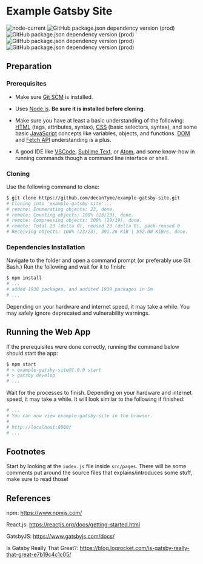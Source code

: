 # Example Gatsby Site

![node-current](https://img.shields.io/node/v/gatsby)
![GitHub package.json dependency version (prod)](https://img.shields.io/github/package-json/dependency-version/decanTyme/example-gatsby-site/react)
![GitHub package.json dependency version (prod)](https://img.shields.io/github/package-json/dependency-version/decanTyme/example-gatsby-site/gatsby)
![GitHub package.json dependency version (prod)](https://img.shields.io/github/package-json/dependency-version/decanTyme/example-gatsby-site/styled-components)
![GitHub package.json dependency version (prod)](https://img.shields.io/github/package-json/dependency-version/decanTyme/example-gatsby-site/react-helmet)

## Preparation

### Prerequisites

- Make sure [Git SCM](https://git-scm.com/) is installed.

- Uses [Node.js](https://nodejs.org/en/). **Be sure it is installed before cloning**.

- Make sure you have at least a basic understanding of the following: [HTML](https://www.w3schools.com/html/html_intro.asp) (tags, attributes, syntax), [CSS](https://www.w3schools.com/css/css_intro.asp) (basic selectors, syntax), and some basic [JavaScript](https://www.w3schools.com/js/) concepts like variables, objects, and functions. [DOM](https://www.w3schools.com/js/js_htmldom.asp) and [Fetch API](https://developer.mozilla.org/en-US/docs/Web/API/Fetch_API) understanding is a plus.

- A good IDE like [VSCode](https://code.visualstudio.com/), [Sublime Text](https://www.sublimetext.com/), or [Atom](https://atom.io/), and some know-how in running commands though a command line interface or shell.

### Cloning

Use the following command to clone:

```bash
$ git clone https://github.com/decanTyme/example-gatsby-site.git
# Cloning into 'example-gatsby-site'...
# remote: Enumerating objects: 23, done.
# remote: Counting objects: 100% (23/23), done.
# remote: Compressing objects: 100% (19/19), done.
# remote: Total 23 (delta 0), reused 23 (delta 0), pack-reused 0
# Receiving objects: 100% (23/23), 391.26 KiB | 552.00 KiB/s, done.
```

### Dependencies Installation

Navigate to the folder and open a command prompt (or preferably use Git Bash.) Run the following and wait for it to finish:

```bash
$ npm install
# ...
# added 1938 packages, and audited 1939 packages in 5m
# ...
```

Depending on your hardware and internet speed, it may take a while. You may safely ignore deprecated and vulnerability warnings.

## Running the Web App

If the prerequisites were done correctly, running the command below should start the app:

```bash
$ npm start
# > example-gatsby-site@1.0.0 start
# > gatsby develop
# ...
```

Wait for the processes to finish. Depending on your hardware and internet speed, it may take a while. It will look similar to the following if finished:

```bash
# ...
# You can now view example-gatsby-site in the browser.
#
# http://localhost:8000/
# ...
```

## Footnotes

Start by looking at the `index.js` file inside `src/pages`. There will be some comments put around the source files that explains/introduces some stuff, make sure to read those!

## References

npm: <https://www.npmjs.com/>

React.js: <https://reactjs.org/docs/getting-started.html>

GatsbyJS: <https://www.gatsbyjs.com/docs/>

Is Gatsby Really That Great?: <https://blog.logrocket.com/is-gatsby-really-that-great-e7b19c4c1c05/>
